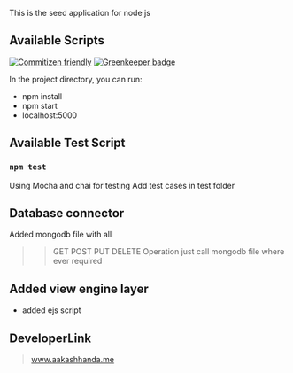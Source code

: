 This is the seed application for node js

## Available Scripts
[![Commitizen friendly](https://img.shields.io/badge/commitizen-friendly-brightgreen.svg)](http://commitizen.github.io/cz-cli/)
[![Greenkeeper badge](https://badges.greenkeeper.io/Aakashdeveloper/create-node-app.svg)](https://greenkeeper.io/)

In the project directory, you can run:
* npm install
* npm start
* localhost:5000

## Available Test Script

### `npm test`
Using Mocha and chai for testing
Add test cases in test folder

## Database connector
Added mongodb file with all 
>> GET 
>> POST 
>> PUT 
>> DELETE
Operation just call mongodb file where ever required

## Added view engine layer
* added ejs script

## DeveloperLink
> www.aakashhanda.me
